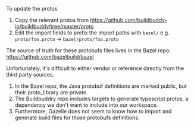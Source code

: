 To update the protos
1. Copy the relevant protos from https://github.com/buildbuddy-io/buildbuddy/tree/master/proto
1. Edit the import fields to prefix the import paths with `bazel/` e.g. `proto/foo.proto` -> `bazel/proto/foo.proto`

The source of truth for these protobufs files lives in the Bazel repo: https://github.com/bazelbuild/bazel

Unfortunately, it's difficult to either vendor or reference directly from the third party sources.
1. In the Bazel repo, the Java protobuf definitions are marked public, but their proto_library are private. 
1. The Buildbuddry repo includes targets to generate typescript protos, a dependency we don't want to include into our workspace.
1. Furthermore, Gazelle does not seem to know how to import and generate build files for those protobufs definitions.
